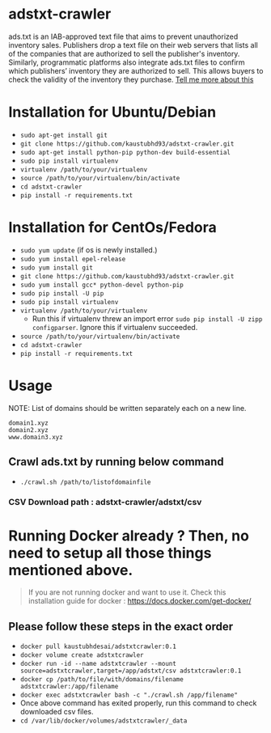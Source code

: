 # adstxt-crawler
ads.txt is an IAB-approved text file that aims to prevent unauthorized inventory sales. Publishers drop a text file on their web servers that lists all of the companies that are authorized to sell the publisher's inventory. Similarly, programmatic platforms also integrate ads.txt files to confirm which publishers’ inventory they are authorized to sell. This allows buyers to check the validity of the inventory they purchase.
[Tell me more about this](https://github.com/kaustubhd93/adstxt-crawler/wiki/Ads.txt-concepts)  

# Installation for Ubuntu/Debian

- `sudo apt-get install git`
- `git clone https://github.com/kaustubhd93/adstxt-crawler.git`
- `sudo apt-get install python-pip python-dev build-essential`
- `sudo pip install virtualenv`
- `virtualenv /path/to/your/virtualenv`
- `source /path/to/your/virtualenv/bin/activate`
- `cd adstxt-crawler`
- `pip install -r requirements.txt`

# Installation for CentOs/Fedora

- `sudo yum update` (if os is newly installed.)
- `sudo yum install epel-release`
- `sudo yum install git`
- `git clone https://github.com/kaustubhd93/adstxt-crawler.git`
- `sudo yum install gcc* python-devel python-pip`
- `sudo pip install -U pip`
- `sudo pip install virtualenv`
- `virtualenv /path/to/your/virtualenv`
    - Run this if virtualenv threw an import error `sudo pip install -U zipp configparser`. Ignore this if virtualenv succeeded.
- `source /path/to/your/virtualenv/bin/activate`
- `cd adstxt-crawler`
- `pip install -r requirements.txt`


# Usage
NOTE: List of domains should be written separately each on a new line.  
```
domain1.xyz  
domain2.xyz  
www.domain3.xyz  
```
## Crawl ads.txt by running below command

- `./crawl.sh /path/to/listofdomainfile`

### CSV Download path : adstxt-crawler/adstxt/csv

# Running Docker already ? Then, no need to setup all those things mentioned above.
> If you are not running docker and want to use it. Check this installation guide for docker : https://docs.docker.com/get-docker/

## Please follow these steps in the exact order

- `docker pull kaustubhdesai/adstxtcrawler:0.1`
- `docker volume create adstxtcrawler`
- `docker run -id --name adstxtcrawler --mount source=adstxtcrawler,target=/app/adstxt/csv adstxtcrawler:0.1`
- `docker cp /path/to/file/with/domains/filename adstxtcrawler:/app/filename`
- `docker exec adstxtcrawler bash -c "./crawl.sh /app/filename"`
- Once above command has exited properly, run this command to check downloaded csv files.
- `cd /var/lib/docker/volumes/adstxtcrawler/_data`

